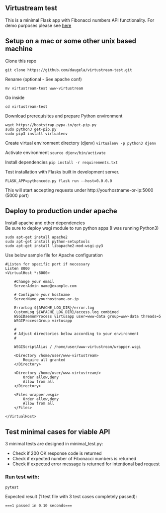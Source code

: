 ## Virtustream test

This is a minimal Flask app with Fibonacci numbers API functionality.
For demo purposes please see [here](http://46.101.202.234:8000)

## Setup on a mac or some other unix based machine

Clone this repo

`git clone https://github.com/daugela/virtustream-test.git`


Rename (optional - See apache conf)

`mv virtustream-test www-virtustream`

Go inside

`cd virtustream-test`

Download prerequisites and prepare Python environment

`wget https://bootstrap.pypa.io/get-pip.py`  
`sudo python3 get-pip.py`  
`sudo pip3 install virtualenv`  

Create virtual environment directory (djenv)
`virtualenv -p python3 djenv`

Activate environment
`source djenv/bin/activate`

Install dependencies
`pip install -r requirements.txt`

Test installation with Flasks built in development server.

`FLASK_APP=pythoncode.py flask run --host=0.0.0.0`

This will start accepting requests under http://yourhostname-or-ip:5000 (5000 port)

## Deploy to production under apache

Install apache and other dependencies    
Be sure to deploy wsgi module to run python apps (I was running Python3)  

`sudo apt-get install apache2`  
`sudo apt-get install python-setuptools`  
`sudo apt-get install libapache2-mod-wsgi-py3`  

Use below sample file for Apache configuration

```
#Listen for specific port if necessary
Listen 8000
<VirtualHost *:8000>
	
	#Change your email
	ServerAdmin name@example.com

	# Configure your hostname
	ServerName yourhostname-or-ip

	ErrorLog ${APACHE_LOG_DIR}/error.log
	CustomLog ${APACHE_LOG_DIR}/access.log combined
	WSGIDaemonProcess virtusapp user=www-data group=www-data threads=5
	WSGIProcessGroup virtusapp

	#
	# Adjust directories below according to your environment
	#

	WSGIScriptAlias / /home/user/www-virtustream/wrapper.wsgi

	<Directory /home/user/www-virtustream>
		Require all granted
	</Directory>

	<Directory /home/user/www-virtustream/>
		Order allow,deny
		Allow from all
	</Directory>

	<Files wrapper.wsgi>     
		Order allow,deny
		Allow from all
	</Files>

</VirtualHost>
```

## Test minimal cases for viable API

3 minimal tests are designed in minimal_test.py:

+ Check if 200 OK response code is returned
+ Check if expected number of Fibonacci numbers is returned
+ Check if expected error message is returned for intentional bad request

### Run test with:

`pytest`

Expected result (1 test file with 3 test cases completely passed):

`===1 passed in 0.10 seconds===`
